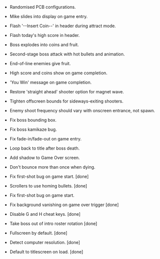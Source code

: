 
* Randomised PCB configurations.
* Mike slides into display on game entry.
* Flash '--Insert Coin--' in header during attract mode.
* Flash today's high score in header.
* Boss explodes into coins and fruit.
* Second-stage boss attack with hot bullets and animation.
* End-of-line enemies give fruit.
* High score and coins show on game completion.
* 'You Win' message on game completion.
* Restore 'straight ahead' shooter option for magnet wave.
* Tighten offscreen bounds for sideways-exiting shooters.
* Enemy shoot frequency should vary with onscreen entrance, not spawn.

* Fix boss bounding box.
* Fix boss kamikaze bug.
* Fix fade-in/fade-out on game entry.
* Loop back to title after boss death.
* Add shadow to Game Over screen.
* Don't bounce more than once when dying.

* Fix first-shot bug on game start. [done]
* Scrollers to use homing bullets. [done]
* Fix first-shot bug on game start.
* Fix background vanishing on game over trigger [done]
* Disable G and H cheat keys. [done]
* Take boss out of intro roster rotation [done]
* Fullscreen by default. [done]
* Detect computer resolution. [done]
* Default to titlescreen on load. [done]

